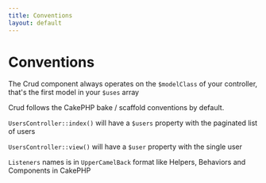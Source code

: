 ```yaml
---
title: Conventions
layout: default
---
```


# Conventions

The Crud component always operates on the `$modelClass` of your controller, that's the first model in your `$uses` array

Crud follows the CakePHP bake / scaffold conventions by default.

`UsersController::index()` will have a `$users` property with the paginated list of users

`UsersController::view()` will have a `$user` property with the single user

`Listeners` names is in `UpperCamelBack` format like Helpers, Behaviors and Components in CakePHP
